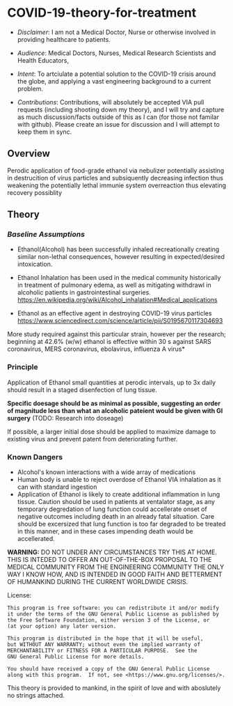 # COVID-19-theory-for-treatment

* *Disclaimer*: I am not a Medical Doctor, Nurse or otherwise involved in providing healthcare to patients. 

* *Audience*: Medical Doctors, Nurses, Medical Research Scientists and Health Educators, 

* *Intent*: To artciulate a potential solution to the COVID-19 crisis around the globe, and applying a vast engineering background to a current problem. 

* *Contributions*: Contributions, will absolutely be accepted VIA pull requests (including shooting down my theory), and I will try and capture as much discussion/facts outside of this as I can (for those not familar with github). Please create an issue for discussion and I will attempt to keep them in sync. 

## Overview

Perodic application of food-grade ethanol via nebulizer potentially assisting in destrucition of virus particles and subsiquently decreasing infection thus weakening the potentially lethal immunie system overreaction thus elevating recovery possiblity

## Theory

### ***Baseline Assumptions***
* Ethanol(Alcohol) has been successfully inhaled recreationally creating similar non-lethal consequences, however resulting in expected/desired intoxication. 

* Ethanol Inhalation has been used in  the medical community historically in treatment of  pulmonary edema, as well as mitigating withdrawl in alcoholic patients in gastrointestinal surgeries.
https://en.wikipedia.org/wiki/Alcohol_inhalation#Medical_applications

* Ethanol as an effective agent in destroying COVID-19 virus particles
https://www.sciencedirect.com/science/article/pii/S0195670117304693

More study required against this particular strain, however per the research; beginning at 42.6% (w/w) ethanol is effective within 30 s against SARS coronavirus, MERS coronavirus, ebolavirus, influenza A virus* 

### Principle

Application of Ethanol small quantities at perodic intervals, up to 3x daily should result in a staged disenfection of lung tissue. 

**Specific doesage should be as minimal as possible, suggesting an order of magnitude less than what an alcoholic pateient would be given with GI surgery** (TODO: Research into doseage)

If possible, a larger initial dose should be applied to maximize damage to existing virus and prevent patent from deteriorating further. 



### Known Dangers
* Alcohol's known interactions with a wide array of medications
* Human body is unable to reject overdose of Ethanol VIA inhalation as it can with standard ingestion
* Application of Ethanol is likely to create additional inflammation in lung tissue. Caution should be used in patients at ventalator stage, as any temporary degredation of lung function could accellerate onset of negative outcomes including death in an already fatal situation. Care should be excersized that lung function is too far degraded to be treated in this manner, and in these cases impending death would be accellerated.




**WARNING:**
DO NOT UNDER ANY CIRCUMSTANCES TRY THIS AT HOME. THIS IS INTEDED TO OFFER AN OUT-OF-THE-BOX PROPOSAL TO THE MEDICAL COMMUNITY FROM THE ENGINEERING COMMUNITY THE ONLY WAY I KNOW HOW, AND IS INTENDED IN GOOD FAITH AND BETTERMENT OF HUMANKIND DURING THE CURRENT WORLDWIDE CRISIS. 



License:

    This program is free software: you can redistribute it and/or modify
    it under the terms of the GNU General Public License as published by
    the Free Software Foundation, either version 3 of the License, or
    (at your option) any later version.

    This program is distributed in the hope that it will be useful,
    but WITHOUT ANY WARRANTY; without even the implied warranty of
    MERCHANTABILITY or FITNESS FOR A PARTICULAR PURPOSE.  See the
    GNU General Public License for more details.

    You should have received a copy of the GNU General Public License
    along with this program.  If not, see <https://www.gnu.org/licenses/>.


This theory is provided to mankind, in the spirit of love and with aboslutely no strings attached. 
